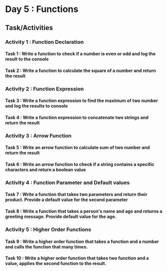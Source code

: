 # Day 5 : Functions

## Task/Activities

### Activity 1 : Function Declaration

#### Task 1 : Write a function to check if a number is even or odd and log the result to the console

#### Task 2 : Write a function to calculate the square of a number and return the result

### Activity 2 : Function Expression

#### Task 3 : Write a function expression to find the maximum of two number and log the results to console

#### Task 4 : Write a function expression to concatenate two strings and return the result

### Activity 3 : Arrow Function

#### Task 5 : Write an arrow function to calculate sum of two number and return the result

#### Task 6 : Write an arrow function to check if a string contains a specific characters and return a boolean value

### Activity 4 : Function Parameter and Default values

#### Task 7 : Write a function that takes two parameters and return their product. Provide a default value for the second parameter

#### Task 8 : Write a function that takes a person's name and age and returns a greeting message. Provide default value for the age.

### Activity 5 : Higher Order Functions

#### Task 9 : Write a higher order function that takes a function and a number and calls the function that many times.

#### Task 10 : Write a higher order function that takes two function and a value, applies the second function to the result.
